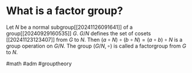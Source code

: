 # What is a factor group? 
Let $N$ be a normal subgroup[[20241126091641]] of a group[[20240929160535]] $G$. $G/N$ defines the set of cosets [[20241123123407]] from $G$ to $N$. Then $(a\circ N)\circ(b\circ N)=(a\circ b)\circ N$ is a group operation on $G/N$.
The group $(G/N, \circ)$ is called a factorgroup from $G$ to $N$.

#math #adm #grouptheory